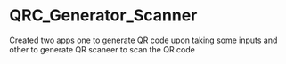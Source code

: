 # QRC_Generator_Scanner
Created two apps one to generate QR code upon taking some inputs and other to generate QR scaneer to scan the QR code

